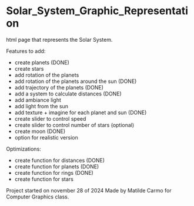 # Solar_System_Graphic_Representation
 html page that represents the Solar System. 



Features to add: 
- create planets (DONE)
- create stars
- add rotation of the planets 
- add rotation of the planets around the sun (DONE)
- add trajectory of the planets (DONE)
- add a system to calculate distances (DONE)
- add ambiance light
- add light from the sun
- add texture + imagine for each planet and sun (DONE)
- create slider to control speed
- create slider to control number of stars (optional)
- create moon (DONE)
- option for realistic version

Optimizations: 
- create function for distances (DONE)
- create function for planets (DONE)
- create function for rings (DONE)
- create function for stars 


Project started on november 28 of 2024
Made by Matilde Carmo for Computer Graphics class.
